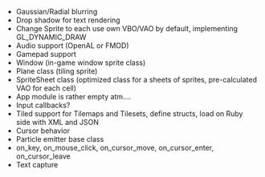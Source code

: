 * Gaussian/Radial blurring
* Drop shadow for text rendering
* Change Sprite to each use own VBO/VAO by default, implementing GL_DYNAMIC_DRAW
* Audio support (OpenAL or FMOD)
* Gamepad support
* Window (in-game window sprite class)
* Plane class (tiling sprite)
* SpriteSheet class (optimized class for a sheets of sprites, pre-calculated VAO for each cell)
* App module is rather empty atm....
* Input callbacks?
* Tiled support for Tilemaps and Tilesets, define structs, load on Ruby side with XML and JSON
* Cursor behavior
* Particle emitter base class
* on_key, on_mouse_click, on_cursor_move, on_cursor_enter, on_cursor_leave
* Text capture